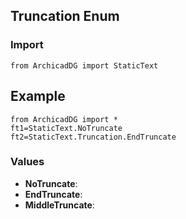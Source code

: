 ## Truncation Enum

### Import
```
from ArchicadDG import StaticText
``` 

## Example
```
from ArchicadDG import *
ft1=StaticText.NoTruncate
ft2=StaticText.Truncation.EndTruncate
```

### Values
* **NoTruncate**:
* **EndTruncate**:
* **MiddleTruncate**: